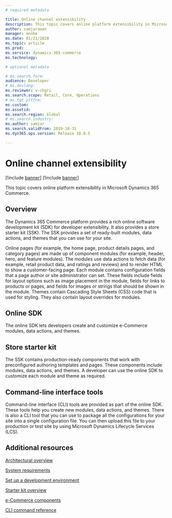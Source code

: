 ```yaml
---
# required metadata

title: Online channel extensibility
description: This topic covers online platform extensibility in Microsoft Dynamics 365 Commerce.
author: samjarawan
manager: annbe
ms.date: 01/21/2020
ms.topic: article
ms.prod: 
ms.service: dynamics-365-commerce
ms.technology: 

# optional metadata

# ms.search.form: 
audience: Developer
# ms.devlang: 
ms.reviewer: v-chgri
ms.search.scope: Retail, Core, Operations
# ms.tgt_pltfrm: 
ms.custom: 
ms.assetid: 
ms.search.region: Global
# ms.search.industry: 
ms.author: samjar
ms.search.validFrom: 2019-10-31
ms.dyn365.ops.version: Release 10.0.5

---
```

# Online channel extensibility

[!include [banner](../includes/preview-banner.md)]
[!include [banner](../includes/banner.md)]

This topic covers online platform extensibility in Microsoft Dynamics 365 Commerce.

## Overview

The Dynamics 365 Commerce platform provides a rich online software development kit (SDK) for developer extensibility. It also provides a store starter kit (SSK). The SSK provides a set of ready-built modules, data actions, and themes that you can use for your site.

Online pages (for example, the home page, product details pages, and category pages) are made up of component modules (for example, header, hero, and feature modules). The modules use data actions to fetch data (for example, retail product data, and ratings and reviews) and to render HTML to show a customer-facing page. Each module contains configuration fields that a page author or site administrator can set. These fields include fields for layout options such as image placement in the module, fields for links to products or pages, and fields for images or strings that should be shown in the module. Themes contain Cascading Style Sheets (CSS) code that is used for styling. They also contain layout overrides for modules.

## Online SDK

The online SDK lets developers create and customize e-Commerce modules, data actions, and themes.

## Store starter kit

The SSK contains production-ready components that work with preconfigured authoring templates and pages. These components include modules, data actions, and themes. A developer can use the online SDK to customize each module and theme as required.

## Command-line interface tools

Command-line interface (CLI) tools are provided as part of the online SDK. These tools help you create new modules, data actions, and themes. There is also a CLI tool that you can use to package all the configurations for your site into a single configuration file. You can then upload this file to your production or test site by using Microsoft Dynamics Lifecycle Services (LCS).

## Additional resources

[Architectural overview](architectural-overview.md)

[System requirements](system-requirements.md)

[Set up a development environment](setup-dev-environment.md)

[Starter kit overview](../starter-kit-overview.md)

[e-Commerce components](ecommerce-components.md)

[CLI command reference](cli-command-reference.md)
